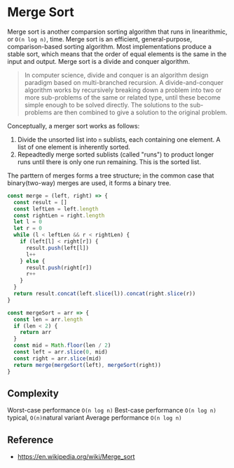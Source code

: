 # Merge Sort

Merge sort is another comparsion sorting algorithm that runs in linearithmic, or `O(n log n)`, time. Merge sort is an efficient, general-purpose, comparison-based sorting algorithm. Most implementations produce a stable sort, which means that the order of equal elements is the same in the input and output. Merge sort is a divide and conquer algorithm.

> In computer science, divide and conquer is an algorithm design paradigm based on multi-branched recursion. A divide-and-conquer algorithm works by recursively breaking down a problem into two or more sub-problems of the same or related type, until these become simple enough to be solved directly. The solutions to the sub-problems are then combined to give a solution to the original problem.

Conceptually, a merger sort works as follows:

1. Divide the unsorted list into `n` sublists, each containing one element. A list of one element is inherently sorted.
2. Repeadtedly merge sorted sublists (called "runs") to product longer runs until there is only one run remaining. This is the sorted list.

The parttern of merges forms a tree structure; in the common case that binary(two-way) merges are used, it forms a binary tree.

```javascript
const merge = (left, right) => {
  const result = []
  const leftLen = left.length
  const rightLen = right.length
  let l = 0
  let r = 0
  while (l < leftLen && r < rightLen) {
    if (left[l] < right[r]) {
      result.push(left[l])
      l++
    } else {
      result.push(right[r])
      r++
    }
  }
  return result.concat(left.slice(l)).concat(right.slice(r))
}

const mergeSort = arr => {
  const len = arr.length
  if (len < 2) {
    return arr
  }
  const mid = Math.floor(len / 2)
  const left = arr.slice(0, mid)
  const right = arr.slice(mid)
  return merge(mergeSort(left), mergeSort(right))
}
```

## Complexity
Worst-case performance `O(n log n)`
Best-case performance `O(n log n)` typical, `O(n)`natural variant
Average performance `O(n log n)`

## Reference
* https://en.wikipedia.org/wiki/Merge_sort
